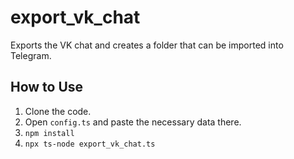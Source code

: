 # export_vk_chat

Exports the VK chat and creates a folder that can be imported into Telegram.

## How to Use

1. Clone the code.
2. Open `config.ts` and paste the necessary data there.
3. `npm install`
4. `npx ts-node export_vk_chat.ts`